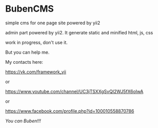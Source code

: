# BubenCMS
simple cms for one page site
powered by yii2

admin part powered by yii2. It generate static and minified html, js, css

work in progress, don't use it.

But you can help me.

My contacts here:

https://vk.com/framework_yii

or

https://www.youtube.com/channel/UC3jTSXXgSvQI2WJ5fX6oIwA

or

https://www.facebook.com/profile.php?id=100010558870786

*You can Buben!!!*


